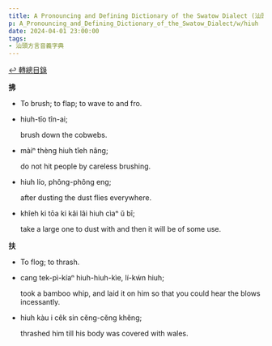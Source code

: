 ```yaml
---
title: A Pronouncing and Defining Dictionary of the Swatow Dialect (汕頭方言音義字典) / hiuh
p: A_Pronouncing_and_Defining_Dictionary_of_the_Swatow_Dialect/w/hiuh
date: 2024-04-01 23:00:00
tags: 
- 汕頭方言音義字典
---
```


[↩️ 轉總目錄](/A_Pronouncing_and_Defining_Dictionary_of_the_Swatow_Dialect)


**拂**
- To brush; to flap; to wave to and fro.

- hiuh-tīo tîn-ai;

  brush down the cobwebs.

- màiⁿ thèng hiuh tîeh nâng;

  do not hit people by careless brushing.

- hiuh lío, phông-phông eng;

  after dusting the dust flies everywhere.

- khîeh ki tōa ki kâi lâi hiuh cìaⁿ ŭ bī;

  take a large one to dust with and then it will be of some use.

**扶**
- To flog; to thrash.

- cang tek-pì-kíaⁿ hiuh-hiuh-kìe, lí-kẃn hiuh;

  took a bamboo whip, and laid it on him so that you could hear the blows incessantly.

- hiuh kàu i cêk sin cĕng-cĕng khĕng;

  thrashed him till his body was covered with wales.